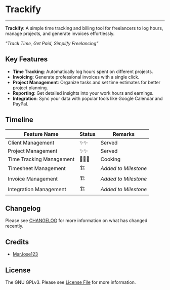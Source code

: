 # Trackify

---

<strong>Trackify</strong>: A simple time tracking and billing tool for freelancers to log hours, manage projects, and generate invoices effortlessly.


<i>"Track Time, Get Paid, Simplify Freelancing"</i>

## Key Features

- **Time Tracking**: Automatically log hours spent on different projects.
- **Invoicing**: Generate professional invoices with a single click.
- **Project Management**: Organize tasks and set time estimates for better project planning.
- **Reporting**: Get detailed insights into your work hours and earnings.
- **Integration**: Sync your data with popular tools like Google Calendar and PayPal.

## Timeline

| **Feature Name**         | **Status** | **Remarks**          |
|--------------------------|------------|----------------------|
| Client Management        | ✨✨         | Served               |
| Project Management       | ✨✨         | Served               |
| Time Tracking Management | 🍳🧑‍🍳️   | Cooking              |
| Timesheet Management     | 🏗️        | _Added to Milestone_ |
| Invoice Management       | 🏗️        | _Added to Milestone_ |
| Integration Management   | 🏗️        | _Added to Milestone_ |


## Changelog

Please see [CHANGELOG](CHANGELOG.md) for more information on what has changed recently.


## Credits

- [MarJose123](https://github.com/marjose123)


## License

The GNU GPLv3. Please see [License File](LICENSE.md) for more information.
